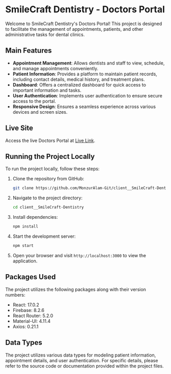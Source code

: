# SmileCraft Dentistry - Doctors Portal

Welcome to SmileCraft Dentistry's Doctors Portal! This project is designed to facilitate the management of appointments, patients, and other administrative tasks for dental clinics.

## Main Features

- **Appointment Management**: Allows dentists and staff to view, schedule, and manage appointments conveniently.
- **Patient Information**: Provides a platform to maintain patient records, including contact details, medical history, and treatment plans.
- **Dashboard**: Offers a centralized dashboard for quick access to important information and tasks.
- **User Authentication**: Implements user authentication to ensure secure access to the portal.
- **Responsive Design**: Ensures a seamless experience across various devices and screen sizes.


## Live Site

Access the live Doctors Portal at [Live Link](https://doctorsportal-11797.web.app/).

## Running the Project Locally

To run the project locally, follow these steps:

1. Clone the repository from GitHub:

   ```bash
   git clone https://github.com/MonzurAlam-Git/client__SmileCraft-Dentistry.git
   ```

2. Navigate to the project directory:

   ```bash
   cd client__SmileCraft-Dentistry
   ```

3. Install dependencies:

   ```bash
   npm install
   ```

4. Start the development server:

   ```bash
   npm start
   ```

5. Open your browser and visit `http://localhost:3000` to view the application.

## Packages Used

The project utilizes the following packages along with their version numbers:

- React: 17.0.2
- Firebase: 8.2.6
- React Router: 5.2.0
- Material-UI: 4.11.4
- Axios: 0.21.1


## Data Types

The project utilizes various data types for modeling patient information, appointment details, and user authentication. For specific details, please refer to the source code or documentation provided within the project files.

